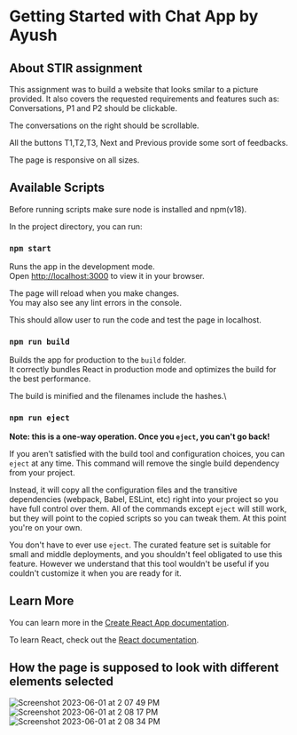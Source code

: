 # Getting Started with Chat App by Ayush

## About STIR assignment

This assignment was to build a website that looks smilar to a picture provided. It also covers the 
requested requirements and features such as: Conversations, P1 and P2 should be clickable.

The conversations on the right should be scrollable.

All the buttons T1,T2,T3, Next and Previous provide some sort of feedbacks.

The page is responsive on all sizes.
## Available Scripts
Before running scripts make sure node is installed and npm(v18).

In the project directory, you can run:

### `npm start`

Runs the app in the development mode.\
Open [http://localhost:3000](http://localhost:3000) to view it in your browser.

The page will reload when you make changes.\
You may also see any lint errors in the console.

This should allow user to run the code and test the page in localhost.
### `npm run build`

Builds the app for production to the `build` folder.\
It correctly bundles React in production mode and optimizes the build for the best performance.

The build is minified and the filenames include the hashes.\

### `npm run eject`

**Note: this is a one-way operation. Once you `eject`, you can't go back!**

If you aren't satisfied with the build tool and configuration choices, you can `eject` at any time. This command will remove the single build dependency from your project.

Instead, it will copy all the configuration files and the transitive dependencies (webpack, Babel, ESLint, etc) right into your project so you have full control over them. All of the commands except `eject` will still work, but they will point to the copied scripts so you can tweak them. At this point you're on your own.

You don't have to ever use `eject`. The curated feature set is suitable for small and middle deployments, and you shouldn't feel obligated to use this feature. However we understand that this tool wouldn't be useful if you couldn't customize it when you are ready for it.

## Learn More

You can learn more in the [Create React App documentation](https://facebook.github.io/create-react-app/docs/getting-started).

To learn React, check out the [React documentation](https://reactjs.org/).

## How the page is supposed to look with different elements selected

![Screenshot 2023-06-01 at 2 07 49 PM](https://github.com/AkLegend26/STIR/assets/90011317/253a8a66-ea09-4016-bd52-11cafbd10ac3)
![Screenshot 2023-06-01 at 2 08 17 PM](https://github.com/AkLegend26/STIR/assets/90011317/9b0fd59a-d39e-4513-9776-fffc81d4fc97)
![Screenshot 2023-06-01 at 2 08 34 PM](https://github.com/AkLegend26/STIR/assets/90011317/aae83bbf-7400-4be9-9d6f-f7d8d6e90caa)
